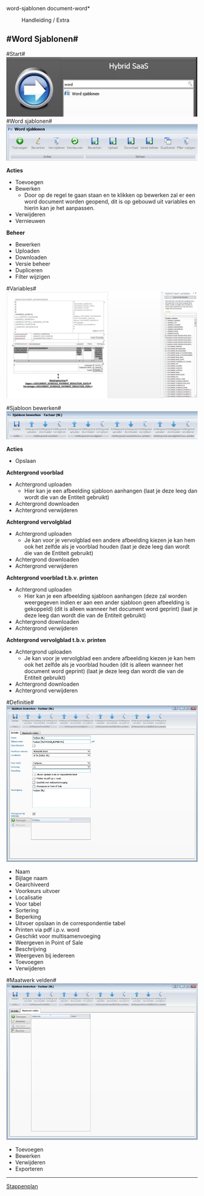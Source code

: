 <properties>
	<page>
		<title>word-sjablonen</title>
		<description>word-sjablonen</description>
		<context>document-word*</context>
	</page>
	<menu>
		<position>Handleiding / Extra</position>
		<title>Word Sjablonen</title>
		<sort></sort>
	</menu>
</properties>

#Word Sjablonen#
----------

#Start#
![](images/wordsjabloon-start.JPG)
#Word sjablonen#
![](images/wordsjabloon-buttonbalk.jpg)

**Acties**

- Toevoegen
- Bewerken
	- Door op de regel te gaan staan en te klikken op bewerken zal er een word document worden geopend, dit is op gebouwd uit variables en hierin kan je het aanpassen.
- Verwijderen
- Vernieuwen

**Beheer**

- Bewerken
- Uploaden
- Downloaden
- Versie beheer
- Dupliceren
- Filter wijzigen

#Variables#
![](images/wordsjabloon-variables.JPG)

#Sjabloon bewerken#
![](images/wordsjabloon-buttonbalk2.jpg)

**Acties**

- Opslaan

**Achtergrond voorblad**

- Achtergrond uploaden
	- Hier kan je een afbeelding sjabloon aanhangen (laat je deze leeg dan wordt die van de Entiteit gebruikt)
- Achtergrond downloaden
- Achtergrond verwijderen

**Achtergrond vervolgblad**

- Achtergrond uploaden
	- Je kan voor je vervolgblad een andere afbeelding kiezen je kan hem ook het zelfde als je voorblad houden (laat je deze leeg dan wordt die van de Entiteit gebruikt)
- Achtergrond downloaden
- Achtergrond verwijderen

**Achtergrond voorblad t.b.v. printen**

- Achtergrond uploaden
	- Hier kan je een afbeelding sjabloon aanhangen (deze zal worden weergegeven indien er aan een ander sjabloon geen afbeelding is gekoppeld) (dit is alleen wanneer het document word geprint) (laat je deze leeg dan wordt die van de Entiteit gebruikt)
- Achtergrond downloaden
- Achtergrond verwijderen

**Achtergrond vervolgblad t.b.v. printen**

- Achtergrond uploaden
	- Je kan voor je vervolgblad een andere afbeelding kiezen je kan hem ook het zelfde als je voorblad houden (dit is alleen wanneer het document word geprint) (laat je deze leeg dan wordt die van de Entiteit gebruikt)
- Achtergrond downloaden
- Achtergrond verwijderen

#Definitie#
![](images/wordsjabloon-definitie.jpg)

- Naam
- Bijlage naam
- Gearchiveerd
- Voorkeurs uitvoer
- Localisatie
- Voor tabel
- Sortering
- Beperking
- Uitvoer opslaan in de correspondentie tabel
- Printen via pdf i.p.v. word
- Geschikt voor multisamenvoeging
- Weergeven in Point of Sale
- Beschrijving
- Weergeven bij iedereen
- Toevoegen
- Verwijderen

#Maatwerk velden#
![](images/wordsjabloon-maatwerkvelden.jpg)

- Toevoegen
- Bewerken
- Verwijderen
- Exporteren

---------
[Stappenplan](http://hybridsaas.support/pages/handleiding/extra/omgeving)